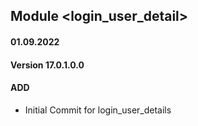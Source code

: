 ## Module <login_user_detail>

#### 01.09.2022
#### Version 17.0.1.0.0
#### ADD
- Initial Commit for login_user_details